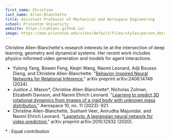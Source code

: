 ```yaml
---
first_name: Christine   
last_name: Allen-Blanchette
title: Assistant Professor of Mechanical and Aerospace Engineering
school: Princeton University 
website: https://cablanc.github.io/
image: https://mae.princeton.edu/sites/default/files/styles/person_detail/public/3-2%20aspect%20ratio.jpg?h=f7c23b30&itok=8Lno-Kiu
---
```

Christine Allen-Blanchette's research interests lie at the intersection of deep learning, geometry and dynamical systems. Her recent work includes physics-informed video generation and models for agent interactions. 

* Yulong Yang, Bowen Feng, Keqin Wang, Naomi Leonard, Adji Bousso Dieng, and Christine Allen-Blanchette. "[Behavior-Inspired Neural Networks for Relational Inference.](https://arxiv.org/abs/2406.14746)" arXiv preprint arXiv:2406.14746 (2024).
* Justice J. Mason\*, Christine Allen-Blanchette\*, Nicholas Zolman, Elizabeth Davison, and Naomi Ehrich Leonard. "[Learning to predict 3D rotational dynamics from images of a rigid body with unknown mass distribution.](https://www.mdpi.com/2226-4310/10/11/921)" Aerospace 10, no. 11 (2023): 921.
* Christine Allen-Blanchette, Sushant Veer, Anirudha Majumdar, and Naomi Ehrich Leonard. "[Lagnetvip: A lagrangian neural network for video prediction.](https://arxiv.org/pdf/2010.12932.pdf)" arXiv preprint arXiv:2010.12932 (2020).

\* : Equal contribution
